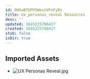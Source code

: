 ```yaml
---
id: DHXwB7EMV5WesUVFnFyRx
title: Ux_personas_reveal Resources
desc: ''
updated: 1645225706417
created: 1645225706417
stub: false
isDir: true
---
```

## Imported Assets
- ![UX Personas Reveal.jpg](/assets/ux-personas-reveal.jpg)
